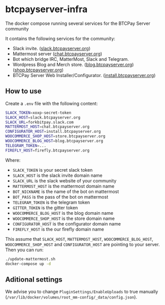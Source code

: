 # btcpayserver-infra
The docker compose running several services for the BTCPay Server community

It contains the following services for the community:

* Slack invite.  ([slack.btcpayserver.org](https://slack.btcpayserver.org))
* Mattermost server ([chat.btcpayserver.org](https://chat.btcpayserver.org))
* Bot which bridge IRC, MatterMost, Slack and Telegram.
* Wordpress Blog and Merch store.  ([blog.btcpayserver.org](https://blog.btcpayserver.org))  ([shop.btcpayserver.org](https://shop.btcpayserver.org))
* BTCPay Server Web Installer/Configurator.  ([install.btcpayserver.org](https://install.btcpayserver.org))

## How to use

Create a `.env` file with the following content:

```bash
SLACK_TOKEN=xoxp-secret-token
SLACK_HOST=slack.btcpayserver.org
SLACK_URL=forkbitpay.slack.com
MATTERMOST_HOST=chat.btcpayserver.org
CONFIGURATOR_HOST=install.btcpayserver.org
WOOCOMMERCE_SHOP_HOST=store.btcpayserver.org
WOOCOMMERCE_BLOG_HOST=blog.btcpayserver.org
TELEGRAM_TOKEN=...
FIREFLY_HOST=firefly.btcpayserver.org
```
Where: 
* `SLACK_TOKEN` is your secret slack token
* `SLACK_HOST` is the slack invite domain name
* `SLACK_URL` is the slack website of your community
* `MATTERMOST_HOST` is the mattermost domain name
* `BOT_NICKNAME` is the name of the bot on mattermost
* `BOT_PASS` is the pass of the bot on mattermost
* `TELEGRAM_TOKEN` is the telegram token
* `GITTER_TOKEN` is the gitter token
* `WOOCOMMERCE_BLOG_HOST` is the blog domain name
* `WOOCOMMERCE_SHOP_HOST` is the store domain name
* `CONFIGURATOR_HOST` is the configurator domain name
* `FIREFLY_HOST` is the our firefly domain name


This assume that `SLACK_HOST`, `MATTERMOST_HOST`, `WOOCOMMERCE_BLOG_HOST`, `WOOCOMMERCE_SHOP_HOST` and `CONFIGURATOR_HOST` are pointing to your server.
Then you can run:

```bash
./update-mattermost.sh
docker-compose up -d
```

## Aditional settings

We advise you to change `PluginSettings/EnableUploads` to true manually (`/var/lib/docker/volumes/root_mm-config/_data/config.json`).

